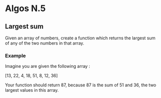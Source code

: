 # Algos N.5

## Largest sum

Given an array of numbers, create a function which returns the largest sum of any of the two numbers in that array.

### Example
Imagine you are given the following array :

[13, 22, 4, 18, 51, 8, 12, 36]

Your function should return 87, because 87 is the sum of 51 and 36, the two largest values in this array. 